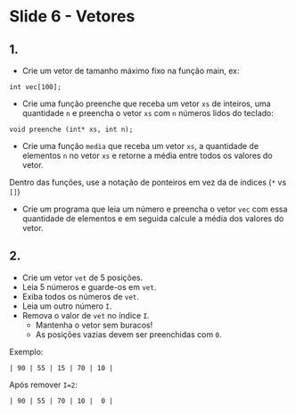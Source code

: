 <meta http-equiv="Content-Type" content="text/html; charset=UTF-8"/></p>        

Slide 6 - Vetores
=================

## 1.

- Crie um vetor de tamanho máximo fixo na função main, ex:

```
int vec[100];
```

- Crie uma função preenche que receba um vetor `xs` de inteiros, uma quantidade
 `n` e preencha o vetor `xs` com `n` números lidos do teclado:

```
void preenche (int* xs, int n);
```

- Crie uma função `media` que receba um vetor `xs`, a quantidade de elementos
  `n` no vetor `xs` e retorne a média entre todos os valores do vetor.

Dentro das funções, use a notação de ponteiros em vez da de índices (`*` vs
`[]`)

- Crie um programa que leia um número e preencha o vetor `vec` com essa
  quantidade de elementos e em seguida calcule a média dos valores do vetor.

## 2.

- Crie um vetor `vet` de 5 posições.
- Leia 5 números e guarde-os em `vet`.
- Exiba todos os números de `vet`.
- Leia um outro número `I`.
- Remova o valor de `vet` no índice `I`.
    - Mantenha o vetor sem buracos!
    - As posições vazias devem ser preenchidas com `0`.

Exemplo:

```
| 90 | 55 | 15 | 70 | 10 |
```

Após remover `I=2`:

```
| 90 | 55 | 70 | 10 |  0 |
```
